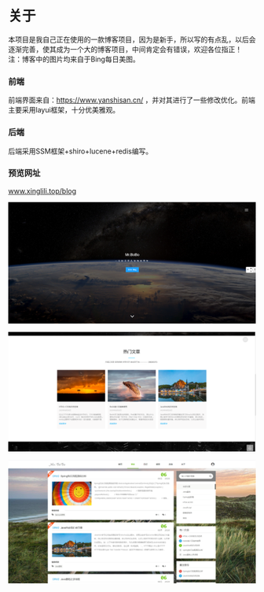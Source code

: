 # 关于

本项目是我自己正在使用的一款博客项目，因为是新手，所以写的有点乱，以后会逐渐完善，使其成为一个大的博客项目，中间肯定会有错误，欢迎各位指正！
注：博客中的图片均来自于Bing每日美图。

### 前端

前端界面来自：https://www.yanshisan.cn/ ，并对其进行了一些修改优化。前端主要采用layui框架，十分优美雅观。

### 后端

后端采用SSM框架+shiro+lucene+redis编写。

### 预览网址

www.xinglili.top/blog

![image-20200806160418745](Untitled.assets/image-20200806160418745.png)

![image-20200806160433470](Untitled.assets/image-20200806160433470.png)

![image-20200806160501752](Untitled.assets/image-20200806160501752.png)
